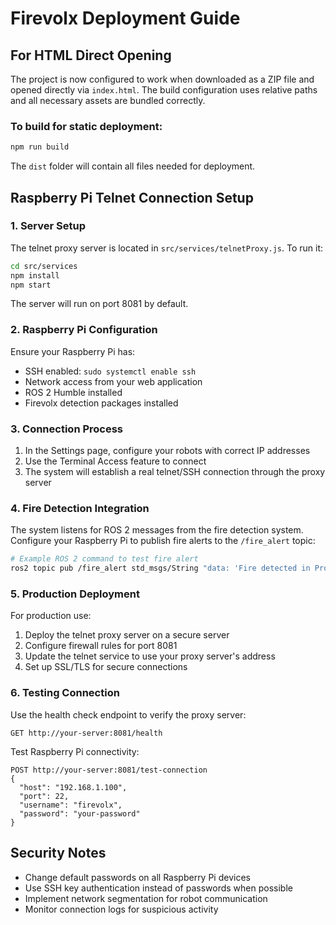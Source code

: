 # Firevolx Deployment Guide

## For HTML Direct Opening

The project is now configured to work when downloaded as a ZIP file and opened directly via `index.html`. The build configuration uses relative paths and all necessary assets are bundled correctly.

### To build for static deployment:
```bash
npm run build
```

The `dist` folder will contain all files needed for deployment.

## Raspberry Pi Telnet Connection Setup

### 1. Server Setup
The telnet proxy server is located in `src/services/telnetProxy.js`. To run it:

```bash
cd src/services
npm install
npm start
```

The server will run on port 8081 by default.

### 2. Raspberry Pi Configuration

Ensure your Raspberry Pi has:
- SSH enabled: `sudo systemctl enable ssh`
- Network access from your web application
- ROS 2 Humble installed
- Firevolx detection packages installed

### 3. Connection Process

1. In the Settings page, configure your robots with correct IP addresses
2. Use the Terminal Access feature to connect
3. The system will establish a real telnet/SSH connection through the proxy server

### 4. Fire Detection Integration

The system listens for ROS 2 messages from the fire detection system. Configure your Raspberry Pi to publish fire alerts to the `/fire_alert` topic:

```bash
# Example ROS 2 command to test fire alert
ros2 topic pub /fire_alert std_msgs/String "data: 'Fire detected in Production Line A - HIGH severity'"
```

### 5. Production Deployment

For production use:
1. Deploy the telnet proxy server on a secure server
2. Configure firewall rules for port 8081
3. Update the telnet service to use your proxy server's address
4. Set up SSL/TLS for secure connections

### 6. Testing Connection

Use the health check endpoint to verify the proxy server:
```
GET http://your-server:8081/health
```

Test Raspberry Pi connectivity:
```
POST http://your-server:8081/test-connection
{
  "host": "192.168.1.100",
  "port": 22,
  "username": "firevolx",
  "password": "your-password"
}
```

## Security Notes

- Change default passwords on all Raspberry Pi devices
- Use SSH key authentication instead of passwords when possible
- Implement network segmentation for robot communication
- Monitor connection logs for suspicious activity